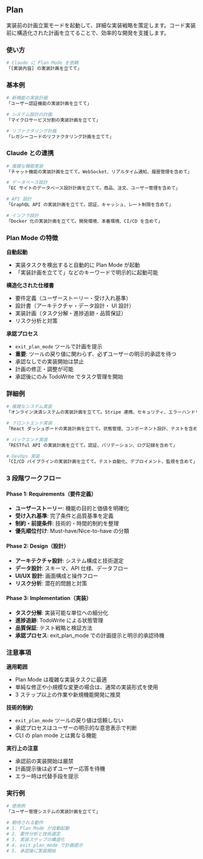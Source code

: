 ## Plan

実装前の計画立案モードを起動して、詳細な実装戦略を策定します。コード実装前に構造化された計画を立てることで、効率的な開発を支援します。

### 使い方

```bash
# Claude に Plan Mode を依頼
「[実装内容] の実装計画を立てて」
```

### 基本例

```bash
# 新機能の実装計画
「ユーザー認証機能の実装計画を立てて」

# システム設計の計画
「マイクロサービス分割の実装計画を立てて」

# リファクタリング計画
「レガシーコードのリファクタリング計画を立てて」
```

### Claude との連携

```bash
# 複雑な機能実装
「チャット機能の実装計画を立てて。WebSocket、リアルタイム通知、履歴管理を含めて」

# データベース設計
「EC サイトのデータベース設計計画を立てて。商品、注文、ユーザー管理を含めて」

# API 設計
「GraphQL API の実装計画を立てて。認証、キャッシュ、レート制限を含めて」

# インフラ設計
「Docker 化の実装計画を立てて。開発環境、本番環境、CI/CD を含めて」
```

### Plan Mode の特徴

**自動起動**

- 実装タスクを検出すると自動的に Plan Mode が起動
- 「実装計画を立てて」などのキーワードで明示的に起動可能

**構造化された仕様書**

- 要件定義（ユーザーストーリー・受け入れ基準）
- 設計書（アーキテクチャ・データ設計・ UI 設計）
- 実装計画（タスク分解・進捗追跡・品質保証）
- リスク分析と対策

**承認プロセス**

- `exit_plan_mode` ツールで計画を提示
- **重要**: ツールの戻り値に関わらず、必ずユーザーの明示的承認を待つ
- 承認なしでの実装開始は禁止
- 計画の修正・調整が可能
- 承認後にのみ TodoWrite でタスク管理を開始

### 詳細例

```bash
# 複雑なシステム実装
「オンライン決済システムの実装計画を立てて。Stripe 連携、セキュリティ、エラーハンドリングを含めて」

# フロントエンド実装
「React ダッシュボードの実装計画を立てて。状態管理、コンポーネント設計、テストを含めて」

# バックエンド実装
「RESTful API の実装計画を立てて。認証、バリデーション、ログ記録を含めて」

# DevOps 実装
「CI/CD パイプラインの実装計画を立てて。テスト自動化、デプロイメント、監視を含めて」
```

### 3 段階ワークフロー

#### Phase 1: Requirements（要件定義）

- **ユーザーストーリー**: 機能の目的と価値を明確化
- **受け入れ基準**: 完了条件と品質基準を定義
- **制約・前提条件**: 技術的・時間的制約を整理
- **優先順位付け**: Must-have/Nice-to-have の分類

#### Phase 2: Design（設計）

- **アーキテクチャ設計**: システム構成と技術選定
- **データ設計**: スキーマ、API 仕様、データフロー
- **UI/UX 設計**: 画面構成と操作フロー
- **リスク分析**: 潜在的問題と対策

#### Phase 3: Implementation（実装）

- **タスク分解**: 実装可能な単位への細分化
- **進捗追跡**: TodoWrite による状態管理
- **品質保証**: テスト戦略と検証方法
- **承認プロセス**: exit_plan_mode での計画提示と明示的承認待機

### 注意事項

**適用範囲**

- Plan Mode は複雑な実装タスクに最適
- 単純な修正や小規模な変更の場合は、通常の実装形式を使用
- 3 ステップ以上の作業や新規機能開発に推奨

**技術的制約**

- `exit_plan_mode` ツールの戻り値は信頼しない
- 承認プロセスはユーザーの明示的な意思表示で判断
- CLI の plan mode とは異なる機能

**実行上の注意**

- 承認前の実装開始は厳禁
- 計画提示後は必ずユーザー応答を待機
- エラー時は代替手段を提示

### 実行例

```bash
# 使用例
「ユーザー管理システムの実装計画を立てて」

# 期待される動作
# 1. Plan Mode が自動起動
# 2. 要件分析と技術選定
# 3. 実装ステップの構造化
# 4. exit_plan_mode で計画提示
# 5. 承認後に実装開始
```